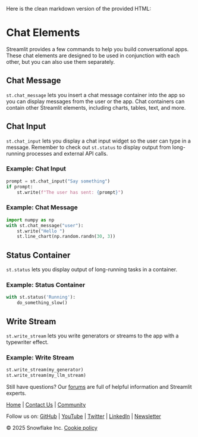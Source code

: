 Here is the clean markdown version of the provided HTML:

# Chat Elements
Streamlit provides a few commands to help you build conversational apps. These chat elements are designed to be used in conjunction with each other, but you can also use them separately.

## Chat Message
`st.chat_message` lets you insert a chat message container into the app so you can display messages from the user or the app. Chat containers can contain other Streamlit elements, including charts, tables, text, and more.

## Chat Input
`st.chat_input` lets you display a chat input widget so the user can type in a message. Remember to check out `st.status` to display output from long-running processes and external API calls.

### Example: Chat Input
```python
prompt = st.chat_input("Say something")
if prompt:
    st.write(f"The user has sent: {prompt}")
```

### Example: Chat Message
```python
import numpy as np
with st.chat_message("user"):
    st.write("Hello ")
    st.line_chart(np.random.randn(30, 3))
```

## Status Container
`st.status` lets you display output of long-running tasks in a container.

### Example: Status Container
```python
with st.status('Running'):
    do_something_slow()
```

## Write Stream
`st.write_stream` lets you write generators or streams to the app with a typewriter effect.

### Example: Write Stream
```python
st.write_stream(my_generator)
st.write_stream(my_llm_stream)
```

Still have questions? Our [forums](https://discuss.streamlit.io) are full of helpful information and Streamlit experts.

[Home](/) | [Contact Us](mailto:hello@streamlit.io?subject=Contact%20from%20documentation%20) | [Community](https://discuss.streamlit.io)

Follow us on:
[GitHub](https://github.com/streamlit) | [YouTube](https://www.youtube.com/channel/UC3LD42rjj-Owtxsa6PwGU5Q) | [Twitter](https://twitter.com/streamlit) | [LinkedIn](https://www.linkedin.com/company/streamlit) | [Newsletter](https://info.snowflake.com/streamlit-newsletter-sign-up.html)

&copy; 2025 Snowflake Inc. [Cookie policy](https://www.streamlit.io/cookie-policy)